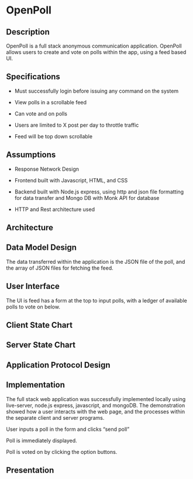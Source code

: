 # OpenPoll

## Description
OpenPoll is a full stack anonymous communication application. OpenPoll allows users to create and vote on polls within the app, using a feed based UI.
## Specifications
- Must successfully login before issuing any command on the system

- View polls in a scrollable feed

- Can vote and on polls

- Users are limited to X post per day to throttle traffic

- Feed will be top down scrollable
## Assumptions
- Response Network Design

- Frontend built with Javascript, HTML, and CSS

- Backend built with Node.js express, using http and json file formatting for data transfer and Mongo DB with Monk API for database

- HTTP and Rest architecture used
## Architecture

## Data Model Design

The data transferred within the application is the JSON file of the poll, and the array of JSON files for fetching the feed.
## User Interface

The UI is feed has a form at the top to input polls, with a ledger of available polls to vote on below.

## Client State Chart

## Server State Chart

## Application Protocol Design

## Implementation

The full stack web application was successfully implemented locally using live-server, node.js express, javascript, and mongoDB. The demonstration showed how a user interacts with the web page, and the processes within the separate client and server programs.

User inputs a poll in the form and clicks “send poll”

Poll is immediately displayed. 

Poll is voted on by clicking the option buttons.
## Presentation

